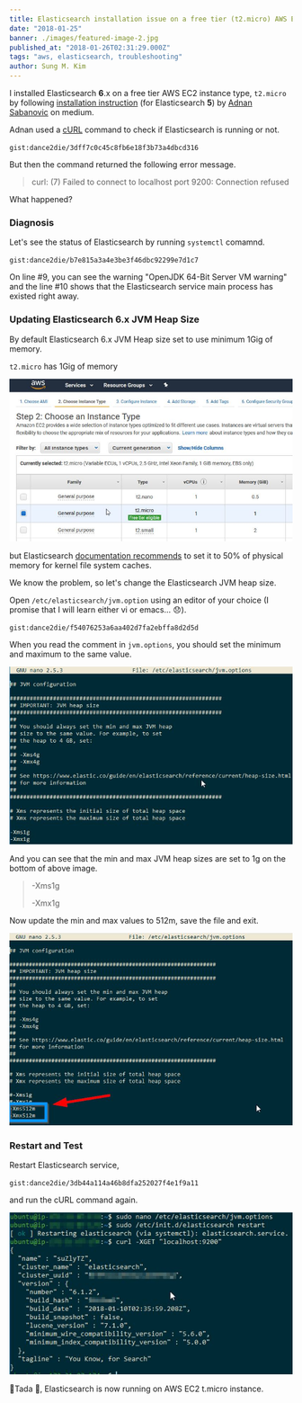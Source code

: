 ```yaml
---
title: Elasticsearch installation issue on a free tier (t2.micro) AWS EC2 instance
date: "2018-01-25"
banner: ./images/featured-image-2.jpg
published_at: "2018-01-26T02:31:29.000Z"
tags: "aws, elasticsearch, troubleshooting"
author: Sung M. Kim
---
```


I installed Elasticsearch **6**.x on a free tier AWS EC2 instance type, `t2.micro` by following [installation instruction](https://medium.com/@adnanxteam/how-to-install-elasticsearch-5-and-kibana-on-homestead-vagrant-60ea757ff8c7) (for Elasticsearch **5**) by [Adnan Sabanovic](https://medium.com/@adnanxteam) on medium.

Adnan used a [cURL](https://en.wikipedia.org/wiki/CURL) command to check if Elasticsearch is running or not.

`gist:dance2die/3dff7c0c45c8fb6e18f3b73a4dbcd316`

But then the command returned the following error message.

> curl: (7) Failed to connect to localhost port 9200: Connection refused

What happened?

### Diagnosis

Let's see the status of Elasticsearch by running `systemctl` comamnd.

`gist:dance2die/b7e815a3a4e3be3f46dbc92299e7d1c7`

On line #9, you can see the warning "OpenJDK 64-Bit Server VM warning" and the line #10 shows that the Elasticsearch service main process has existed right away.

### Updating Elasticsearch 6.x JVM Heap Size

By default Elasticsearch 6.x JVM Heap size set to use minimum 1Gig of memory.

`t2.micro` has 1Gig of memory

![](./images/aws-ec2-t2.micro_.jpg)

but Elasticsearch [documentation recommends](https://www.elastic.co/guide/en/elasticsearch/reference/current/heap-size.html) to set it to 50% of physical memory for kernel file system caches.

We know the problem, so let's change the Elasticsearch JVM heap size.

Open `/etc/elasticsearch/jvm.option` using an editor of your choice (I promise that I will learn either vi or emacs... 😞).

`gist:dance2die/f54076253a6aa402d7fa2ebffa8d2d5d`

When you read the comment in `jvm.options`, you should set the minimum and maximum to the same value.

![](./images/default-jvm.option.jpg)

And you can see that the min and max JVM heap sizes are set to 1g on the bottom of above image.

> -Xms1g
>
> -Xmx1g

Now update the min and max values to 512m, save the file and exit.

![](./images/jvm-updated-to-512m.jpg)

### Restart and Test

Restart Elasticsearch service,

`gist:dance2die/3db44a114a46b8dfa252027f4e1f9a11`

and run the cURL command again.

![](./images/good-curl-result.jpg)

🎉Tada 🎉, Elasticsearch is now running on AWS EC2 t.micro instance.
